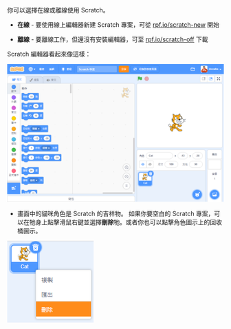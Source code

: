 你可以選擇在線或離線使用 Scratch。

+ **在線** - 要使用線上編輯器新建 Scratch 專案，可從 <a href="http://rpf.io/scratch-new" target="_blank">rpf.io/scratch-new</a> 開始

+ **離線** - 要離線工作，但還沒有安裝編輯器，可至 <a href="http://rpf.io/scratch-off" target="_blank">rpf.io/scratch-off</a> 下載

Scratch 編輯器看起來像這樣：

![截圖](images/scratch-editor.png)

+ 畫面中的貓咪角色是 Scratch 的吉祥物。 如果你要空白的 Scratch 專案，可以在牠身上點擊滑鼠右鍵並選擇**刪除**牠。或者你也可以點擊角色圖示上的回收桶圖示。

![截圖](images/delete.png)